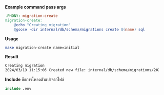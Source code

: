 **Example command pass args**
```Makefile
.PHONY: migration-create
migration-create:
	@echo "Creating migration"
	@goose -dir internal/db/schema/migrations create $(name) sql
```
**Usage**
```bash
make migration-create name=initial
```
**Result**
```bash
Creating migration
2024/03/19 11:15:06 Created new file: internal/db/schema/migrations/20240319041506_initial.sql
```
**Include** คือการโหลดตัวแปรจากไฟล์
```makefile
include .env
```